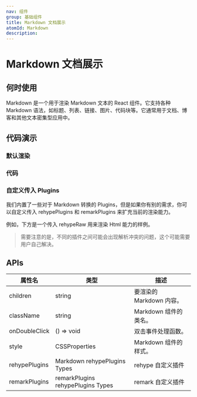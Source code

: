 ```yaml
---
nav: 组件
group: 基础组件
title: Markdown 文档展示
atomId: Markdown
description:
---
```


# Markdown 文档展示

## 何时使用

Markdown 是一个用于渲染 Markdown 文本的 React 组件。它支持各种 Markdown 语法，如标题、列表、链接、图片、代码块等。它通常用于文档、博客和其他文本密集型应用中。

## 代码演示

### 默认渲染

<code src="./demos/index.tsx" nopadding></code>

### 代码

<code src="./demos/code.tsx" nopadding></code>

### 自定义传入 Plugins

我们内置了一些对于 Markdown 转换的 Plugins，但是如果你有别的需求，你可以自定义传入 rehypePlugins 和 remarkPlugins 来扩充当前的渲染能力。

例如，下方是一个传入 rehypeRaw 用来渲染 Html 能力的样例。

> 需要注意的是，不同的插件之间可能会出现解析冲突的问题，这个可能需要用户自己解决。

<code src="./demos/htmlPlugin.tsx" nopadding></code>

## APIs

| 属性名        | 类型                              | 描述                     |
| ------------- | --------------------------------- | ------------------------ |
| children      | string                            | 要渲染的 Markdown 内容。 |
| className     | string                            | Markdown 组件的类名。    |
| onDoubleClick | () => void                        | 双击事件处理函数。       |
| style         | CSSProperties                     | Markdown 组件的样式。    |
| rehypePlugins | Markdown rehypePlugins Types      | rehype 自定义插件        |
| remarkPlugins | remarkPlugins rehypePlugins Types | remark 自定义插件        |
